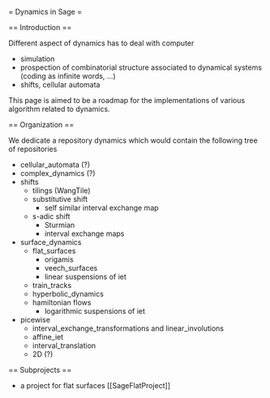 = Dynamics in Sage =

== Introduction ==

Different aspect of dynamics has to deal with computer

  * simulation
  * prospection of combinatorial structure associated to dynamical systems (coding as infinite words, ...)
  * shifts, cellular automata

This page is aimed to be a roadmap for the implementations of various algorithm related to dynamics.

== Organization ==

We dedicate a repository dynamics which would contain the following tree of repositories

  * cellular_automata (?)
  * complex_dynamics (?)
  * shifts
    * tilings (WangTile)
    * substitutive shift
      * self similar interval exchange map
    * s-adic shift
      * Sturmian
      * interval exchange maps
  * surface_dynamics
    * flat_surfaces
      * origamis
      * veech_surfaces
      * linear suspensions of iet
    * train_tracks
    * hyperbolic_dynamics
    * hamiltonian flows
      * logarithmic suspensions of iet
  * picewise
    * interval_exchange_transformations and linear_involutions
    * affine_iet
    * interval_translation
    * 2D (?)

== Subprojects ==

  * a project for flat surfaces [[SageFlatProject]]
